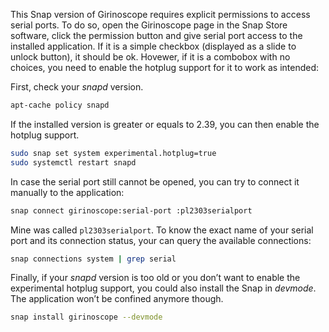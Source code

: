 This Snap version of Girinoscope requires explicit permissions to access serial ports.
To do so, open the Girinoscope page in the Snap Store software,
click the permission button and give serial port access to the installed application.
If it is a simple checkbox (displayed as a slide to unlock button), it should be ok.
Hovewer, if it is a combobox with no choices, you need to enable the hotplug support for it to work as intended:

First, check your _snapd_ version.

``` bash
apt-cache policy snapd
```

If the installed version is greater or equals to 2.39,
you can then enable the hotplug support.

``` bash
sudo snap set system experimental.hotplug=true
sudo systemctl restart snapd
```

In case the serial port still cannot be opened, you can try to connect it manually to the application:

``` bash
snap connect girinoscope:serial-port :pl2303serialport
```

Mine was called `pl2303serialport`.
To know the exact name of your serial port and its connection status,
your can query the available connections:

``` bash
snap connections system | grep serial
```

Finally, if your _snapd_ version is too old or you don’t want to enable the experimental hotplug support,
you could also install the Snap in _devmode_.
The application won’t be confined anymore though.

``` bash
snap install girinoscope --devmode
```
